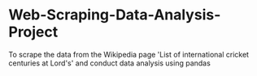 # Web-Scraping-Data-Analysis-Project
To scrape the data from the Wikipedia page 'List of international cricket centuries at Lord's' and conduct data analysis using pandas
